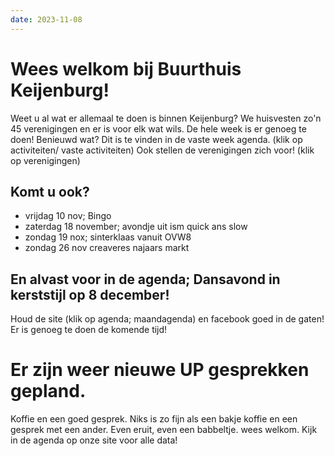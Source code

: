 ```yaml
---
date: 2023-11-08
---
```


# Wees welkom bij Buurthuis Keijenburg!
Weet u al wat er allemaal te doen is binnen Keijenburg?
We huisvesten zo'n 45 verenigingen en er is voor elk wat wils. De hele week is er genoeg te doen!
Benieuwd wat? Dit is te vinden in de vaste week agenda. (klik op activiteiten/ vaste activiteiten)
Ook stellen de verenigingen zich voor! (klik op verenigingen)

## Komt u ook?
- vrijdag 10 nov; Bingo
- zaterdag 18 november; avondje uit ism quick ans slow
- zondag 19 nox; sinterklaas vanuit OVW8
- zondag 26 nov creaveres najaars markt

## En alvast voor in de agenda; Dansavond in kerststijl op 8 december!
Houd de site (klik op agenda; maandagenda) en facebook goed in de gaten! Er is genoeg te doen de komende tijd!

# Er zijn weer nieuwe UP gesprekken gepland.
Koffie en een goed gesprek. Niks is zo fijn als een bakje koffie en een gesprek met een ander. Even eruit, even een babbeltje.
wees welkom. Kijk in de agenda op onze site voor alle data!
